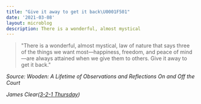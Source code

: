```yaml
---
title: "Give it away to get it back\U0001F501"
date: '2021-03-08'
layout: microblog
description: There is a wonderful, almost mystical
---
```


>"There is a wonderful, almost mystical, law of nature that says three of the things we want most—happiness, freedom, and peace of mind—are always attained when we give them to others. Give it away to get it back."

*Source: Wooden: A Lifetime of Observations and Reflections On and Off the Court*

*James Clear([3-2-1 Thursday](https://jamesclear.com/3-2-1/march-4-2021?rh_ref=30b59e17​))*
